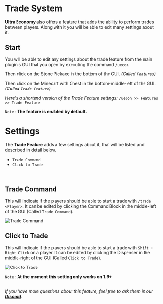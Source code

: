 # Trade System
**Ultra Economy** also offers a feature that adds the ability to perform trades between players. Along with it you will be able to edit many settings about it.
<br>

## Start
You will be able to edit any settings about the trade feature from the main plugin's GUI that you open by executing the command `/uecon`.
<br>

Then click on the Stone Pickaxe in the bottom of the GUI. *(Called `Features`)*
<br>

Then click on the Minecart with Chest in the bottom-middle-left of the GUI. *(Called `Trade Feature`)*
<br>

*Here's a shortend version of the Trade Feature settings:*
`/uecon >> Features >> Trade Feature`
<br>

`Note:` **The feature is enabled by default.**
<br>

# Settings
The **Trade Feature** adds a few settings about it, that will be listed and described in detail below.
<br>

- `Trade Command`
- `Click to Trade`
<br>

## Trade Command
This will indicate if the players should be able to start a trade with `/trade <Player>`. It can be edited by clicking the Command Block in the middle-left of the GUI (Called `Trade Command`).
<br>

![Trade Command](https://i.imgur.com/DACpw4D.png)
<br>

## Click to Trade
This will indicate if the players should be able to start a trade with `Shift + Right Click` on a player. It can be edited by clicking the Dispenser in the middle-right of the GUI (Called `Click to Trade`).
<br>

![Click to Trade](https://i.imgur.com/Xf05iCv.png)
<br>

`Note:` **At the moment this setting only works on 1.9+**
<br>
<br>

_If you have more questions about this feature, feel free to ask them in our **[Discord](https://discord.gg/3JuHDm8)**._